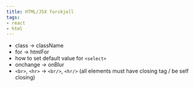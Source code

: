 ```yaml
---
title: HTML/JSX forskjell
tags:
- react
- html
---
```


- class -> className
- for -> htmlFor
- how to set default value for `<select>`
- onchange -> onBlur
- `<br>`, `<hr>` -> `<br/>`, `<hr/>` (all elements must have closing tag / be self closing)
